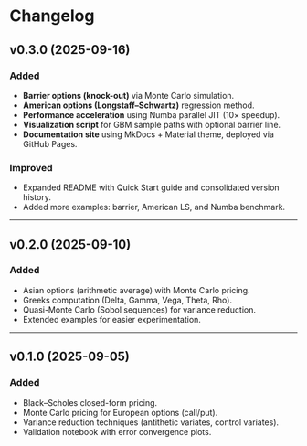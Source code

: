 # Changelog

## v0.3.0 (2025-09-16)
### Added
- **Barrier options (knock-out)** via Monte Carlo simulation.
- **American options (Longstaff–Schwartz)** regression method.
- **Performance acceleration** using Numba parallel JIT (10× speedup).
- **Visualization script** for GBM sample paths with optional barrier line.
- **Documentation site** using MkDocs + Material theme, deployed via GitHub Pages.

### Improved
- Expanded README with Quick Start guide and consolidated version history.
- Added more examples: barrier, American LS, and Numba benchmark.

---

## v0.2.0 (2025-09-10)
### Added
- Asian options (arithmetic average) with Monte Carlo pricing.
- Greeks computation (Delta, Gamma, Vega, Theta, Rho).
- Quasi-Monte Carlo (Sobol sequences) for variance reduction.
- Extended examples for easier experimentation.

---

## v0.1.0 (2025-09-05)
### Added
- Black–Scholes closed-form pricing.
- Monte Carlo pricing for European options (call/put).
- Variance reduction techniques (antithetic variates, control variates).
- Validation notebook with error convergence plots.
